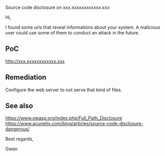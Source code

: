 Source code disclosure on xxx.xxxxxxxxxxxx.xxx



Hi,

I found some urls that reveal informations about your system. A malicious user could use some of them to conduct an attack in the future.


## PoC

http://xxx.xxxxxxxxxxxx.xxx


## Remediation

Configure the web server to not serve that kind of files.


## See also

https://www.owasp.org/index.php/Full_Path_Disclosure  
https://www.acunetix.com/blog/articles/source-code-disclosure-dangerous/




Best regards,

Gwen


